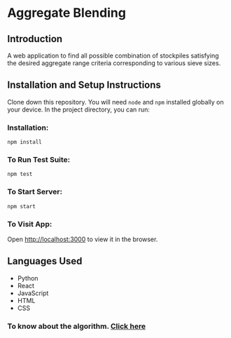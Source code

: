 # Aggregate Blending

## Introduction

A web application to find all possible combination of stockpiles satisfying the desired aggregate range criteria corresponding to various sieve sizes.


## Installation and Setup Instructions

Clone down this repository. You will need  `node` and `npm` installed globally on your device.
In the project directory, you can run:

### Installation:
 `npm install`
 
### To Run Test Suite:
`npm test`

 ### To Start Server:
`npm start`

### To Visit App: 
Open [http://localhost:3000](http://localhost:3000) to view it in the browser.

## Languages Used
- Python
- React
- JavaScript
- HTML
- CSS

### To know about the algorithm. [Click here](https://drive.google.com/file/d/1QfEt3I4g0Jlau8-shAbqVhITEPaEEJ2Z/view)




